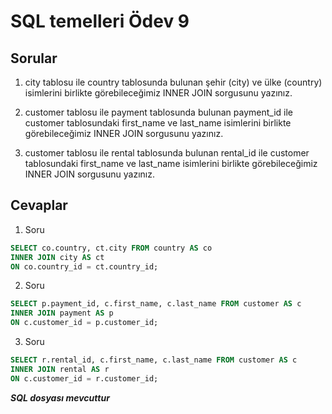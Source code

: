 # SQL temelleri Ödev 9

## Sorular

1. city tablosu ile country tablosunda bulunan şehir (city) ve ülke (country) isimlerini birlikte görebileceğimiz INNER JOIN sorgusunu yazınız.

2. customer tablosu ile payment tablosunda bulunan payment_id ile customer tablosundaki first_name ve last_name isimlerini birlikte görebileceğimiz INNER JOIN sorgusunu yazınız.

3. customer tablosu ile rental tablosunda bulunan rental_id ile customer tablosundaki first_name ve last_name isimlerini birlikte görebileceğimiz INNER JOIN sorgusunu yazınız.

## Cevaplar

1. Soru	
```SQL
SELECT co.country, ct.city FROM country AS co
INNER JOIN city AS ct 
ON co.country_id = ct.country_id;
```

2. Soru	

```SQL 
SELECT p.payment_id, c.first_name, c.last_name FROM customer AS c
INNER JOIN payment AS p
ON c.customer_id = p.customer_id;
```

3. Soru 
```SQL
SELECT r.rental_id, c.first_name, c.last_name FROM customer AS c
INNER JOIN rental AS r
ON c.customer_id = r.customer_id;
```

***SQL dosyası mevcuttur***
